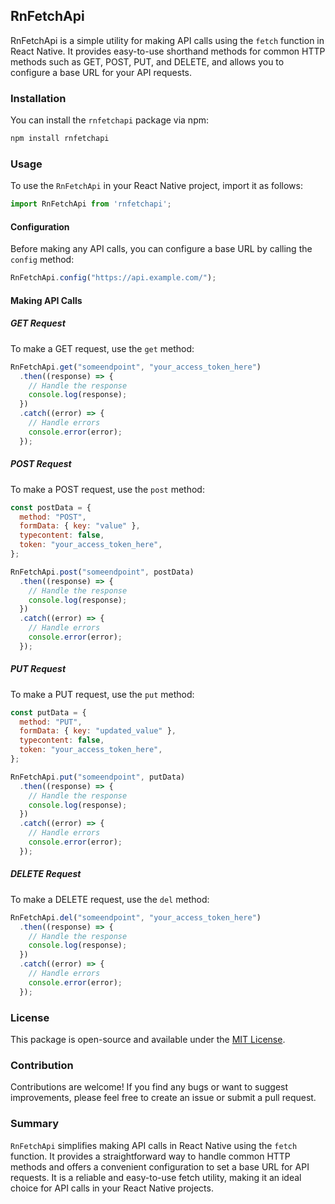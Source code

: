 

## RnFetchApi

RnFetchApi is a simple utility for making API calls using the `fetch` function in React Native. It provides easy-to-use shorthand methods for common HTTP methods such as GET, POST, PUT, and DELETE, and allows you to configure a base URL for your API requests.

### Installation

You can install the `rnfetchapi` package via npm:

```bash
npm install rnfetchapi
```

### Usage

To use the `RnFetchApi` in your React Native project, import it as follows:

```javascript
import RnFetchApi from 'rnfetchapi';
```

#### Configuration

Before making any API calls, you can configure a base URL by calling the `config` method:

```javascript
RnFetchApi.config("https://api.example.com/");
```

#### Making API Calls

##### GET Request

To make a GET request, use the `get` method:

```javascript
RnFetchApi.get("someendpoint", "your_access_token_here")
  .then((response) => {
    // Handle the response
    console.log(response);
  })
  .catch((error) => {
    // Handle errors
    console.error(error);
  });
```

##### POST Request

To make a POST request, use the `post` method:

```javascript
const postData = {
  method: "POST",
  formData: { key: "value" },
  typecontent: false,
  token: "your_access_token_here",
};

RnFetchApi.post("someendpoint", postData)
  .then((response) => {
    // Handle the response
    console.log(response);
  })
  .catch((error) => {
    // Handle errors
    console.error(error);
  });
```

##### PUT Request

To make a PUT request, use the `put` method:

```javascript
const putData = {
  method: "PUT",
  formData: { key: "updated_value" },
  typecontent: false,
  token: "your_access_token_here",
};

RnFetchApi.put("someendpoint", putData)
  .then((response) => {
    // Handle the response
    console.log(response);
  })
  .catch((error) => {
    // Handle errors
    console.error(error);
  });
```

##### DELETE Request

To make a DELETE request, use the `del` method:

```javascript
RnFetchApi.del("someendpoint", "your_access_token_here")
  .then((response) => {
    // Handle the response
    console.log(response);
  })
  .catch((error) => {
    // Handle errors
    console.error(error);
  });
```

### License

This package is open-source and available under the [MIT License](LICENSE).

### Contribution

Contributions are welcome! If you find any bugs or want to suggest improvements, please feel free to create an issue or submit a pull request.

### Summary

`RnFetchApi` simplifies making API calls in React Native using the `fetch` function. It provides a straightforward way to handle common HTTP methods and offers a convenient configuration to set a base URL for API requests. It is a reliable and easy-to-use fetch utility, making it an ideal choice for API calls in your React Native projects.